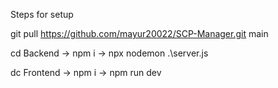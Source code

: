 Steps for setup 

git pull https://github.com/mayur20022/SCP-Manager.git main

cd Backend -> npm i -> npx nodemon .\server.js 

dc Frontend -> npm i -> npm run dev

